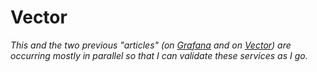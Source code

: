 # Vector

_This and the two previous "articles" (on [Grafana](./043_grafana.md) and on [Vector](./045_vector.md)) are occurring mostly in parallel so that I can validate these services as I go._

